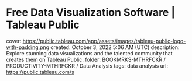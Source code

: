 # Free Data Visualization Software | Tableau Public

cover: https://public.tableau.com/app/assets/images/tableau-public-logo-with-padding.png
created: October 3, 2022 5:06 AM (UTC)
description: Explore stunning data visualizations and the talented community that creates them on Tableau Public.
folder: BOOKMRKS-MTHRFCKR / PRODUCTIVITY-MTHRFCKR / Data Analysis
tags: data analysis
url: https://public.tableau.com/s